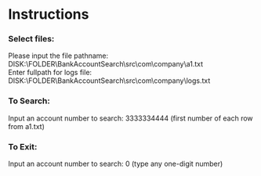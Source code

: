 <h1>Instructions</h1>

<h3>Select files: </h3>
Please input the file pathname: DISK:\FOLDER\BankAccountSearch\src\com\company\a1.txt <br>
Enter fullpath for logs file: DISK:\FOLDER\BankAccountSearch\src\com\company\logs.txt

<h3>To Search: </h3>
Input an account number to search: 3333334444 (first number of each row from a1.txt)

<h3>To Exit: </h3>
Input an account number to search: 0 (type any one-digit number)
